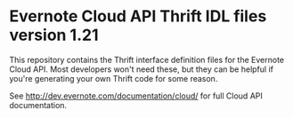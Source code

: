 Evernote Cloud API Thrift IDL files version 1.21
========================================================

This repository contains the Thrift interface definition files for the Evernote Cloud API. Most developers won't need these, but they can be helpful if you're generating your own Thrift code for some reason.

See http://dev.evernote.com/documentation/cloud/ for full Cloud API documentation.
